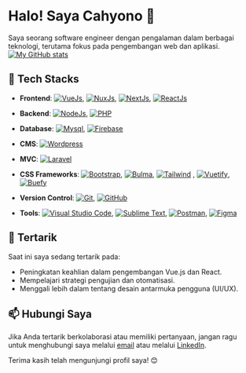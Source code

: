 # Halo! Saya Cahyono 👋

Saya seorang software engineer dengan pengalaman dalam berbagai teknologi, terutama fokus pada pengembangan web dan aplikasi.
[![My GitHub stats](https://github-readme-stats.vercel.app/api?username=yono99)](https://github.com/yono99)
## 🚀 Tech Stacks

- **Frontend**:  [![VueJs](https://img.shields.io/badge/VueJs-2f1a47?style=flat&logo=Vue.js)](https://vuejs.org/),
                [![NuxJs](https://img.shields.io/badge/NuxtJs-dff5eb?style=flat&logo=Nuxt.js)](https://nuxt.com/),
                [![NextJs](https://img.shields.io/badge/NextJs-000000?style=flat&logo=Next.js)](https://nextjs.org/),
                [![ReactJs](https://img.shields.io/badge/ReactJs-ffffff?style=flat&logo=React)](https://react.dev/)

- **Backend**: [![NodeJs](https://img.shields.io/badge/NodeJs-e4f7e6?style=flat&logo=Node.js)](https://nodejs.org/),
                [![PHP](https://img.shields.io/badge/PHP-c6cef7?style=flat&logo=PHP)](https://www.php.net/)
- **Database**: [![Mysql](https://img.shields.io/badge/Mysql-e8f7fa?style=flat&logo=mysql)](https://www.mysql.com/),
              [![Firebase](https://img.shields.io/badge/Firebase-ffffff?style=flat&logo=firebase)](https://firebase.google.com/)
 
- **CMS**: [![Wordpress](https://img.shields.io/badge/Wordpress-21759b?style=flat&logo=wordpress)](https://wordpress.com/)
- **MVC**: [![Laravel](https://img.shields.io/badge/Laravel-ffffff?style=flat&logo=laravel)](https://laravel.com/)
- **CSS Frameworks**: [![Bootstrap](https://img.shields.io/badge/Bootstrap-fff?style=flat&logo=Bootstrap)](https://getbootstrap.com/),
                      [![Bulma](https://img.shields.io/badge/Bulma-ffffff?style=flat&logo=Bulma)](https://bulma.io/),
                      [![Tailwind](https://img.shields.io/badge/Tailwind_CSS-ffffff?style=flat&logo=Tailwind%20CSS)](https://tailwindcss.com/) ,
                      [![Vuetify](https://img.shields.io/badge/Vuetify-51b6db?style=flat&logo=Vuetify)](https://vuetifyjs.com/),
                      [![Buefy](https://img.shields.io/badge/Buefy-ffffff?style=flat&logo=Buefy)](https://buefy.org/)
- **Version Control**: [![Git](https://img.shields.io/badge/Git-ffffff?style=flat&logo=Git)](https://git-scm.com/),
                      [![GitHub](https://img.shields.io/badge/GitHub-000000?style=flat&logo=GitHub)](https://github.com/)
- **Tools**: [![Visual Studio Code](https://img.shields.io/badge/Visual_Studio_code-21759b?style=flat&logo=Visual%20Studio%20Code)](https://code.visualstudio.com/),
              [![Sublime Text](https://img.shields.io/badge/Sublime_Text-ffffff?style=flat&logo=Sublime%20Text)](https://code.visualstudio.com/), 
            [![Postman](https://img.shields.io/badge/Postman-ffffff?style=flat&logo=Postman)](https://www.postman.com/),
           [![Figma](https://img.shields.io/badge/Figma-ffffff?style=flat&logo=Figma)](https://www.figma.com/)

## 🌱 Tertarik

Saat ini saya sedang tertarik pada:
- Peningkatan keahlian dalam pengembangan Vue.js dan React.
- Mempelajari strategi pengujian dan otomatisasi.
- Menggali lebih dalam tentang desain antarmuka pengguna (UI/UX).

## 📫 Hubungi Saya

Jika Anda tertarik berkolaborasi atau memiliki pertanyaan, jangan ragu untuk menghubungi saya melalui [email](mailto:cahyono@example.com) atau melalui [LinkedIn](https://www.linkedin.com/in/cahyono99/).

Terima kasih telah mengunjungi profil saya! 😊
